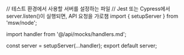 // 테스트 환경에서 사용할 서버를 설정하는 파일
// Jest 또는 Cypress에서 server.listen()이 실행되면, API 요청을 가로챔
import { setupServer } from 'msw/node';

import handler from '@/api/mocks/handlers.md';

const server = setupServer(...handler);
export default server;
